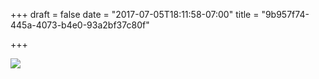 +++
draft = false
date = "2017-07-05T18:11:58-07:00"
title = "9b957f74-445a-4073-b4e0-93a2bf37c80f"

+++

![](https://d17enza3bfujl8.cloudfront.net/DSCF7214.jpg)
